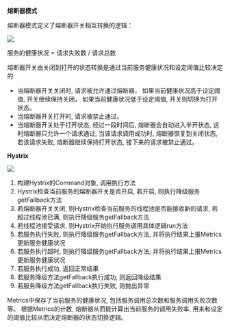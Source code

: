 **熔断器模式**

熔断器模式定义了熔断器开关相互转换的逻辑：

![](https://agam-blog-image.oss-cn-hangzhou.aliyuncs.com/%E7%86%94%E6%96%AD%E5%99%A8.png)

服务的健康状况 = 请求失败数 / 请求总数

熔断器开关由关闭到打开的状态转换是通过当前服务健康状况和设定阈值比较决定的
* 当熔断器开关关闭时, 请求被允许通过熔断器，
如果当前健康状况高于设定阈值, 开关继续保持关闭，
如果当前健康状况低于设定阈值, 开关则切换为打开状态。
* 当熔断器开关打开时, 请求被禁止通过。
* 当熔断器开关处于打开状态, 经过一段时间后, 熔断器会自动进入半开状态, 这时熔断器只允许一个请求通过, 当该请求调用成功时, 熔断器恢复到关闭状态, 若该请求失败, 熔断器继续保持打开状态, 接下来的请求被禁止通过。

**Hystrix**

![](https://agam-blog-image.oss-cn-hangzhou.aliyuncs.com/Hystrix.png)

1. 构建Hystrix的Command对象, 调用执行方法
2. Hystrix检查当前服务的熔断器开关是否开启, 若开启, 则执行降级服务getFallback方法
3. 若熔断器开关关闭, 则Hystrix检查当前服务的线程池是否能接收新的请求, 若超过线程池已满, 则执行降级服务getFallback方法
4. 若线程池接受请求, 则Hystrix开始执行服务调用具体逻辑run方法
5. 若服务执行失败, 则执行降级服务getFallback方法, 并将执行结果上报Metrics更新服务健康状况
6. 若服务执行超时, 则执行降级服务getFallback方法, 并将执行结果上报Metrics更新服务健康状况
7. 若服务执行成功, 返回正常结果
8. 若服务降级方法getFallback执行成功, 则返回降级结果
9. 若服务降级方法getFallback执行失败, 则抛出异常

Metrics中保存了当前服务的健康状况, 包括服务调用总次数和服务调用失败次数等。 根据Metrics的计数, 熔断器从而能计算出当前服务的调用失败率, 用来和设定的阈值比较从而决定熔断器的状态切换逻辑。
